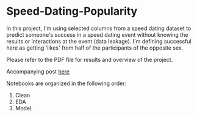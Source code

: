 # Speed-Dating-Popularity
 
In this project, I'm using selected columns from a speed dating dataset to predict someone's success in a speed dating event without knowing the results or interactions at the event (data leakage). I'm defining successful here as getting 'likes' from half of the participants of the opposite sex. 

Please refer to the PDF file for results and overview of the project.

Accompanying post [here](https://medium.com/@linanpy/10-traits-of-successful-daters-a93370c13889)

Notebooks are organized in the following order:

1. Clean
2. EDA
3. Model

